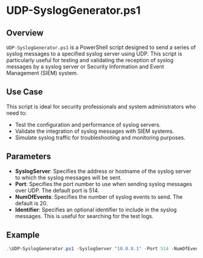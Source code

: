 # UDP-SyslogGenerator.ps1

## Overview
`UDP-SyslogGenerator.ps1` is a PowerShell script designed to send a series of syslog messages to a specified syslog server using UDP. This script is particularly useful for testing and validating the reception of syslog messages by a syslog server or Security Information and Event Management (SIEM) system.

## Use Case
This script is ideal for security professionals and system administrators who need to:
- Test the configuration and performance of syslog servers.
- Validate the integration of syslog messages with SIEM systems.
- Simulate syslog traffic for troubleshooting and monitoring purposes.

## Parameters
- **SyslogServer**: Specifies the address or hostname of the syslog server to which the syslog messages will be sent.
- **Port**: Specifies the port number to use when sending syslog messages over UDP. The default port is 514.
- **NumOfEvents**: Specifies the number of syslog events to send. The default is 20.
- **Identifier**: Specifies an optional identifier to include in the syslog messages. This is useful for searching for the test logs.

## Example
```powershell
.\UDP-SyslogGenerator.ps1 -SyslogServer "10.0.0.1" -Port 514 -NumOfEvents 20 -Identifier "Test"
